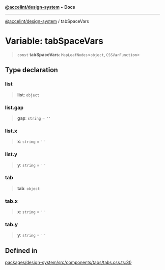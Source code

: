 [**@accelint/design-system**](../README.md) • **Docs**

***

[@accelint/design-system](../README.md) / tabSpaceVars

# Variable: tabSpaceVars

> `const` **tabSpaceVars**: `MapLeafNodes`\<`object`, `CSSVarFunction`\>

## Type declaration

### list

> **list**: `object`

### list.gap

> **gap**: `string` = `''`

### list.x

> **x**: `string` = `''`

### list.y

> **y**: `string` = `''`

### tab

> **tab**: `object`

### tab.x

> **x**: `string` = `''`

### tab.y

> **y**: `string` = `''`

## Defined in

[packages/design-system/src/components/tabs/tabs.css.ts:30](https://github.com/gohypergiant/standard-toolkit/blob/258694cea8ed8bbd956b3cf5da47c2c9debcf127/packages/design-system/src/components/tabs/tabs.css.ts#L30)
